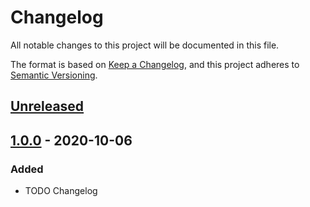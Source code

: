# Changelog

All notable changes to this project will be documented in this file.

The format is based on [Keep a Changelog][1], and this project adheres to
[Semantic Versioning][2].

## [Unreleased]

## [1.0.0] - 2020-10-06

### Added

-   TODO Changelog

[1]: https://keepachangelog.com/en/1.0.0/
[2]: https://semver.org/spec/v2.0.0.html
[Unreleased]: https://github.com/falkoschumann/activity-sampling-java/compare/v1.0.0...HEAD
[1.0.0]: https://github.com/falkoschumann/activity-sampling-java/releases/tag/v1.0.0
